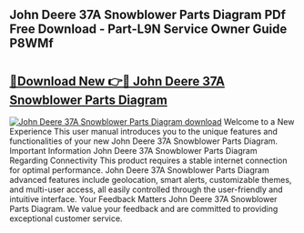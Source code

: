 ## John Deere 37A Snowblower Parts Diagram PDf Free Download - Part-L9N Service Owner Guide P8WMf

# <h2><a href="http://dfszeu.blite.top/?on=John+Deere+37A+Snowblower+Parts+Diagram">🔗Download New 👉🔴 John Deere 37A Snowblower Parts Diagram</a></h2>

[![John Deere 37A Snowblower Parts Diagram download](https://i.imgur.com/lujVjoI.png)](http://dfszeu.blite.top/?on=John+Deere+37A+Snowblower+Parts+Diagram)
Welcome to a New Experience This user manual introduces you to the unique features and functionalities of your new John Deere 37A Snowblower Parts Diagram. Important Information John Deere 37A Snowblower Parts Diagram Regarding Connectivity This product requires a stable internet connection for optimal performance. John Deere 37A Snowblower Parts Diagram advanced features include geolocation, smart alerts, customizable themes, and multi-user access, all easily controlled through the user-friendly and intuitive interface. Your Feedback Matters John Deere 37A Snowblower Parts Diagram. We value your feedback and are committed to providing exceptional customer service.

